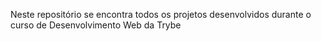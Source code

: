 Neste repositório se encontra todos os projetos desenvolvidos durante o curso de Desenvolvimento Web da Trybe
